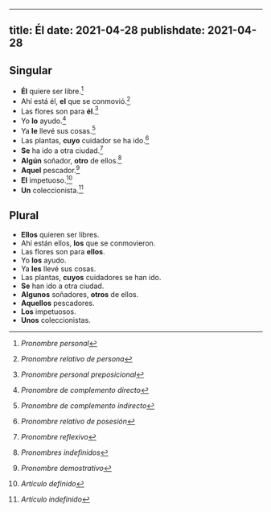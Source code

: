 
---
title: Él
date: 2021-04-28
publishdate: 2021-04-28
---

## Singular

- **Él** quiere ser libre.[^1]
- Ahí está él, **el** que se conmovió.[^2]
- Las flores son para **él**.[^3]
- Yo **lo** ayudo.[^4]
- Ya **le** llevé sus cosas.[^5]
- Las plantas, **cuyo** cuidador se ha ido.[^6]
- **Se** ha ido a otra ciudad.[^7]
- **Algún** soñador, **otro** de ellos.[^8]
- **Aquel** pescador.[^9]
- **El** impetuoso.[^10]
- **Un** coleccionista.[^11]

## Plural

- **Ellos** quieren ser libres.
- Ahí están ellos, **los** que se conmovieron.
- Las flores son para **ellos**.
- Yo **los** ayudo.
- Ya **les** llevé sus cosas.
- Las plantas, **cuyos** cuidadores se han ido.
- **Se** han ido a otra ciudad.
- **Algunos** soñadores, **otros** de ellos.
- **Aquellos** pescadores.
- **Los** impetuosos.
- **Unos** coleccionistas.

[^1]: *Pronombre personal*
[^2]: *Pronombre relativo de persona*
[^3]: *Pronombre personal preposicional*
[^4]: *Pronombre de complemento directo*
[^5]: *Pronombre de complemento indirecto*
[^6]: *Pronombre relativo de posesión*
[^7]: *Pronombre reflexivo*
[^8]: *Pronombres indefinidos*
[^9]: *Pronombre demostrativo*
[^10]: *Artículo definido*
[^11]: *Artículo indefinido*
